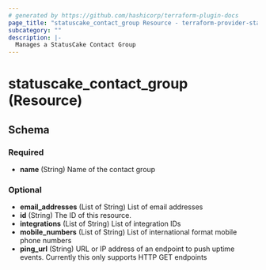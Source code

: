 ```yaml
---
# generated by https://github.com/hashicorp/terraform-plugin-docs
page_title: "statuscake_contact_group Resource - terraform-provider-statuscake"
subcategory: ""
description: |-
  Manages a StatusCake Contact Group
---
```


# statuscake_contact_group (Resource)





<!-- schema generated by tfplugindocs -->
## Schema

### Required

- **name** (String) Name of the contact group

### Optional

- **email_addresses** (List of String) List of email addresses
- **id** (String) The ID of this resource.
- **integrations** (List of String) List of integration IDs
- **mobile_numbers** (List of String) List of international format mobile phone numbers
- **ping_url** (String) URL or IP address of an endpoint to push uptime events. Currently this only supports HTTP GET endpoints


